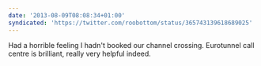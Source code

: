 ```yaml
---
date: '2013-08-09T08:08:34+01:00'
syndicated: 'https://twitter.com/roobottom/status/365743139618689025'
---
```

Had a horrible feeling I hadn't booked our channel crossing. Eurotunnel call centre is brilliant, really very helpful indeed.
